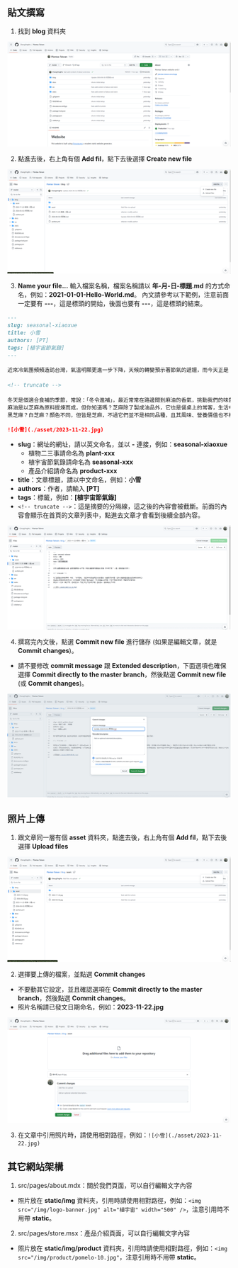 ## 貼文撰寫
1. 找到 **blog** 資料夾

![](./static/img/readme/01.png)

2. 點進去後，右上角有個 **Add fil**，點下去後選擇 **Create new file**

![](./static/img/readme/02.png)

3. **Name your file...** 輸入檔案名稱，檔案名稱請以 **年-月-日-標題.md** 的方式命名，例如：**2021-01-01-Hello-World.md**。
內文請參考以下範例，注意前面一定要有 **---**，這是標頭的開始，後面也要有 **---**，這是標頭的結束。

```markdown
---
slug: seasonal-xiaoxue
title: 小雪
authors: [PT]
tags: [植宇宙節氣錄]
---

近來冷氣團頻頻造訪台灣，氣溫明顯更進一步下降，天候的轉變預示著節氣的遞嬗，而今天正是「 小雪」這個節氣的到來！

<!-- truncate -->

冬天是個適合食補的季節，常說：「冬令進補」，最近常常在路邊聞到麻油的香氣，挑動我們的味蕾，也許麻油麵線是最適合這個時節的食物吧～
麻油是以芝麻為原料提煉而成，但你知道嗎？芝麻除了製成油品外，它也是餐桌上的常客，生活中常吃的芝麻粒，其實是它的種子喔。
黑芝麻？白芝麻？顏色不同，但皆是芝麻，不過它們並不是相同品種，且其風味、營養價值也不相同。

![小雪](./asset/2023-11-22.jpg)
```

- **slug**：網址的網址，請以英文命名，並以 **-** 連接，例如：**seasonal-xiaoxue**
  - 植物二三事請命名為 **plant-xxx**
  - 植宇宙節氣錄請命名為 **seasonal-xxx**
  - 產品介紹請命名為 **product-xxx**
- **title**：文章標題，請以中文命名，例如：**小雪**
- **authors**：作者，請輸入 **[PT]**
- **tags**：標籤，例如：**[植宇宙節氣錄]**
- `<!-- truncate -->`：這是摘要的分隔線，這之後的內容會被截斷。前面的內容會顯示在首頁的文章列表中，點進去文章才會看到後續全部內容。

![](./static/img/readme/03.png)

4. 撰寫完內文後，點選 **Commit new file** 進行儲存 (如果是編輯文章，就是 **Commit changes**)。
  - 請不要修改 **commit message** 跟 **Extended description**，下面選項也確保選擇 **Commit directly to the master branch**，然後點選 **Commit new file** (或 **Commit changes**)。

![](./static/img/readme/04.png)

## 照片上傳
1. 跟文章同一層有個 **asset** 資料夾，點進去後，右上角有個 **Add fil**，點下去後選擇 **Upload files**

![](./static/img/readme/05.png)

2. 選擇要上傳的檔案，並點選 **Commit changes**
  - 不要動其它設定，並且確認選項在 **Commit directly to the master branch**，然後點選 **Commit changes**。
  - 照片名稱請已發文日期命名，例如：**2023-11-22.jpg**

![](./static/img/readme/06.png)

3. 在文章中引用照片時，請使用相對路徑，例如：`![小雪](./asset/2023-11-22.jpg)`

## 其它網站架構
1. src/pages/about.mdx：關於我們頁面，可以自行編輯文字內容
  - 照片放在 **static/img** 資料夾，引用時請使用相對路徑，例如：`<img src="/img/logo-banner.jpg" alt="植宇宙" width="500" />`，注意引用時不用帶 **static**。
2. src/pages/store.msx：產品介紹頁面，可以自行編輯文字內容
  - 照片放在 **static/img/product** 資料夾，引用時請使用相對路徑，例如：`<img src="/img/product/pomelo-10.jpg"`，注意引用時不用帶 **static**。
